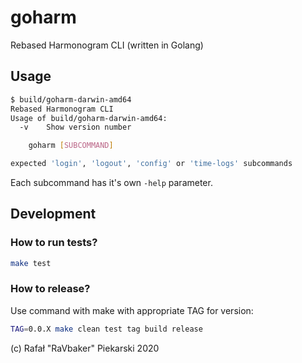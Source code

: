 # goharm
Rebased Harmonogram CLI (written in Golang)

## Usage

```bash
$ build/goharm-darwin-amd64
Rebased Harmonogram CLI
Usage of build/goharm-darwin-amd64:
  -v	Show version number

	goharm [SUBCOMMAND]

expected 'login', 'logout', 'config' or 'time-logs' subcommands
```

Each subcommand has it's own `-help` parameter.

## Development

### How to run tests?

```bash
make test
```

### How to release?

Use command with make with appropriate TAG for version:

```bash
TAG=0.0.X make clean test tag build release
```

(c) Rafał "RaVbaker" Piekarski 2020